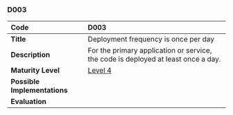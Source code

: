 ### D003

| **Code**           | **D003** |
| :--                | :--      |
| **Title**          | Deployment frequency is once per day |
| **Description**    | For the primary application or service, the code is deployed at least once a day. |
| **Maturity Level** | [Level 4](/levels#level-4) |
| **Possible Implementations** | |
| **Evaluation**     | |
